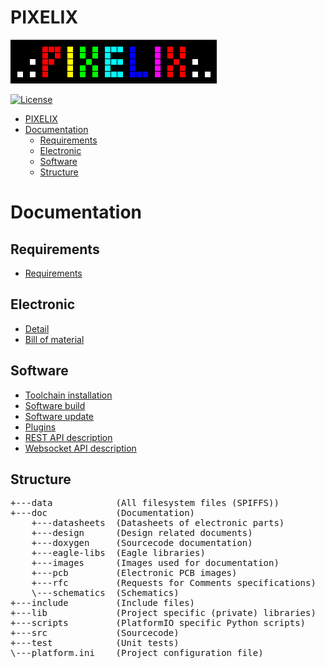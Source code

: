# PIXELIX
![PIXELIX](./images/LogoBlack.png)

[![License](https://img.shields.io/badge/license-MIT-blue.svg)](http://choosealicense.com/licenses/mit/)

- [PIXELIX](#pixelix)
- [Documentation](#documentation)
  - [Requirements](#requirements)
  - [Electronic](#electronic)
  - [Software](#software)
  - [Structure](#structure)

# Documentation

## Requirements

* [Requirements](REQUIREMENTS.md)

## Electronic

* [Detail](ELECTRONIC.md)
* [Bill of material](BOM.md)

## Software

* [Toolchain installation](TOOLCHAIN-INSTALLATION.md)
* [Software build](SW-BUILD.md)
* [Software update](SW-UPDATE.md)
* [Plugins](PLUGINS.md)
* [REST API description](REST.md)
* [Websocket API description](WEBSOCKET.md)

## Structure

<pre>
+---data            (All filesystem files (SPIFFS))
+---doc             (Documentation)
    +---datasheets  (Datasheets of electronic parts)
    +---design      (Design related documents)
    +---doxygen     (Sourcecode documentation)
    +---eagle-libs  (Eagle libraries)
    +---images      (Images used for documentation)
    +---pcb         (Electronic PCB images)
    +---rfc         (Requests for Comments specifications)
    \---schematics  (Schematics)
+---include         (Include files)
+---lib             (Project specific (private) libraries)
+---scripts         (PlatformIO specific Python scripts)
+---src             (Sourcecode)
+---test            (Unit tests)
\---platform.ini    (Project configuration file)
</pre>
